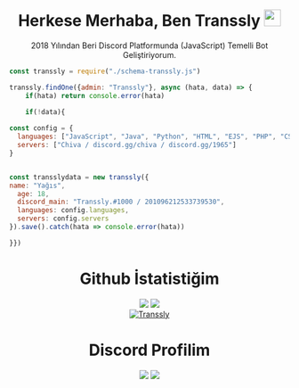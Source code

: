 <h1 align="center">Herkese Merhaba, Ben Transsly <img src="https://media.giphy.com/media/hvRJCLFzcasrR4ia7z/giphy.gif" width="30px"></h1>
<p align="center">2018 Yılından Beri Discord Platformunda (JavaScript) Temelli Bot Geliştiriyorum.<br></p>

```js
const transsly = require("./schema-transsly.js")

transsly.findOne({admin: "Transsly"}, async (hata, data) => {
    if(hata) return console.error(hata)

    if(!data){
  
const config = {
  languages: ["JavaScript", "Java", "Python", "HTML", "EJS", "PHP", "CSS"],
  servers: ["Chiva / discord.gg/chiva / discord.gg/1965"]
}


const transslydata = new transsly({
name: "Yağıs",
  age: 18,
  discord_main: "Transsly.#1000 / 201096212533739530",
  languages: config.languages,
  servers: config.servers
}).save().catch(hata => console.error(hata))

}})
```

  <h1 align="center">Github İstatistiğim</h1>
<p align="center">
  <a href="https://github.com/Transsly/" target="_blank"><img src="https://github-readme-stats.vercel.app/api/top-langs/?username=Transsly&langs_count=10&custom_title=En+Çok+Kullanılan+Diller+Top10&bg_color=171a1f&text_color=fff&icon_color=ff0000&hide_border=true&title_color=ff0000"/></a>
  <a href="https://github.com/Transsly/" target="_blank"><img src="https://github-readme-stats.vercel.app/api?username=Transsly&show_icons=true&locale=tr&border_radius=10px&title_color=ff0000&hide_border=true&bg_color=171a1f&text_color=fff&icon_color=ff0000&custom_title=Transsly%27nin+Github+İstatistiği"/></a>
    <br>
  <a href="https://github.com/Transsly/" target="_blank"><img src="https://gpvc.arturio.dev/Transsly" alt="Transsly"/></a>
</p>

  <h1 align="center">Discord Profilim</h1>
<p align="center">
  <a href="https://github.com/Transsly/" target="_blank"><img src="https://lanyard-profile-readme.vercel.app/api/201096212533739530?theme=dark&bg=171a1f&animated=true&hideDiscrim=false&borderRadius=10px&locale=true"/></a>
     <a href="https://github.com/Transsly/" target="_blank"><img src="https://lanyard-profile-readme.vercel.app/api/382014290091311104?theme=dark&bg=171a1f&animated=true&hideDiscrim=false&borderRadius=10px&locale=true"/></a>
</p>

